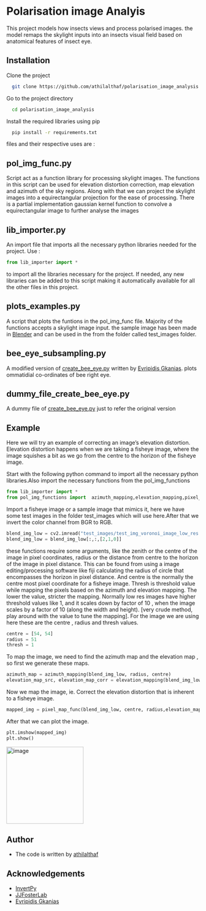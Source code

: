 # Polarisation image Analyis

This project models how insects views and process polarised images. the model remaps the skylight inputs into an insects visual field based on anatomical features of insect eye.

## Installation

Clone the project

```bash
  git clone https://github.com/athilalthaf/polarisation_image_analysis
```

Go to the project directory

```bash
  cd polarisation_image_analysis
```

Install the required libraries using pip

```bash
  pip install -r requirements.txt
```
files and their respective uses are :

## pol_img_func.py
Script act as a function library for processing skylight images.
The functions in this script can be used for elevation distortion correction, map elevation and azimuth of the sky regions. Along with that we can project the skylight images into a equirectangular projection for the ease of processing. 
There is a partial implementation gaussian kernel function to convolve a equirectangular image to further analyse the images    

## lib_importer.py
An import file that imports all the necessary python libraries needed for the project. Use :

```python
from lib_importer import *
```
to import all the libraries necessary for the project. If needed, any new libraries  can be added to this script making it automatically available for all the other files in this project.


## plots_examples.py
A script that plots the funtions in the pol_img_func file. Majority of the functions accepts a skylight image input. the sample image has been made in [Blender](https://www.blender.org/) and can be used in the from the folder called test_images folder. 



## bee_eye_subsampling.py

A modified version of [create_bee_eye.py](https://github.com/InsectRobotics/InvertPy/blob/version-1.1-alpha/examples/create_bee_eye.py) written by [Evripidis Gkanias](https://github.com/evgkanias). plots ommatidial co-ordinates of bee right eye.

## dummy_file_create_bee_eye.py

A dummy file of [create_bee_eye.py](https://github.com/InsectRobotics/InvertPy/blob/version-1.1-alpha/examples/create_bee_eye.py) just to refer the original version


## Example

Here we will try an example of correcting an image’s elevation distortion. Elevation distortion happens when we are taking a fisheye image, where the image squishes a bit as we go from the centre to the horizon of the fisheye image. 


Start with the following python command to import all the necessary python libraries.Also import the necessary functions from the pol_img_functions


```python
from lib_importer import * 
from pol_img_functions import  azimuth_mapping,elevation_mapping,pixel_map_func
```
Import a fisheye image or a sample image that mimics it, here we have some test images in the folder test_images which will use here.After that we invert the color channel from BGR to RGB.
```python
blend_img_low = cv2.imread("test_images/test_img_voronoi_image_low_res.png") 
blend_img_low = blend_img_low[:,:,[2,1,0]] 
```
these functions require some arguments, like the zenith or the centre of the image in pixel coordinates, radius or the distance from centre to the horizon of the image in pixel distance.  This can be found from using a image editing/processing software like fiji calculating the radius of circle that encompasses the horizon in pixel distance. And centre is the normally the centre most pixel coordinate for a fisheye image.  Thresh is threshold value while mapping the pixels based on the azimuth and elevation mapping. The lower the value, stricter the mapping. Normally low res images have higher threshold values like 1, and it scales down by factor of 10 , when the image scales by a factor of 10 (along the width and height). [very crude method, play around with the value to tune the mapping]. For the image we are using here these are the centre , radius and thresh values.

```python 
centre = [54, 54]                
radius = 51
thresh = 1
```
To map the image, we need to find the azimuth map and the elevation map , so first we generate these maps.

```python
azimuth_map = azimuth_mapping(blend_img_low, radius, centre)
elevation_map_src, elevation_map_corr = elevation_mapping(blend_img_low, radius, centre)
```

Now we map the image, ie. Correct the elevation distortion that is inherent to a fisheye image.
```python
mapped_img = pixel_map_func(blend_img_low, centre, radius,elevation_map_src,elevation_map_corr,azimuth_map,thresh) 
```
After that we can plot the image.
```python
plt.imshow(mapped_img)
plt.show()
```
<img width="201" alt="image" src="https://user-images.githubusercontent.com/77848234/220186171-56bf46d1-1f92-418d-9de3-224c22fbad87.png">

## Author

- The code is written by [athilalthaf](https://github.com/athilalthaf)




## Acknowledgements
- [InvertPy](https://github.com/InsectRobotics/InvertPy)
 - [JJFosterLab](https://github.com/JJFosterLab)
 - [Evripidis Gkanias](https://github.com/evgkanias)
 
